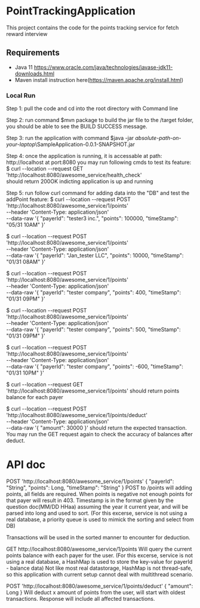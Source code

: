# PointTrackingApplication
This project contains the code for the points tracking service for fetch reward interview

## Requirements

* Java 11
  https://www.oracle.com/java/technologies/javase-jdk11-downloads.html
* Maven
  install instruction here(https://maven.apache.org/install.html)

### Local Run
Step 1: pull the code and cd into the root directory with Command line

Step 2: run command 
  $mvn package 
to build the jar file to the /target folder, you should be able to see the BUILD SUCCESS message.

Step 3: run the application with command
  $java -jar *absolute-path-on-your-laptop*\SampleApplication-0.0.1-SNAPSHOT.jar

Step 4: once the application is running, it is accessable at path: http://localhost at port:8080
you may run following cmds to test its feature:
  $ curl --location --request GET 'http://localhost:8080/awesome_service/health_check'   
  should return 200OK indicting application is up and running
  
Step 5: run follow curl command for adding data into the "DB" and test the addPoint feature:
  $ curl --location --request POST 'http://localhost:8080/awesome_service/1/points' \
--header 'Content-Type: application/json' \
--data-raw '{
    "payerId": "tester3 inc.",
    "points": 100000,
    "timeStamp": "05/31 10AM"
}'
  
  $ curl --location --request POST 'http://localhost:8080/awesome_service/1/points' \
--header 'Content-Type: application/json' \
--data-raw '{
    "payerId": "Jan_tester LLC",
    "points": 10000,
    "timeStamp": "01/31 08AM"
}'

$ curl --location --request POST 'http://localhost:8080/awesome_service/1/points' \
--header 'Content-Type: application/json' \
--data-raw '{
    "payerId": "tester company",
    "points": 400,
    "timeStamp": "01/31 09PM"
}'

$ curl --location --request POST 'http://localhost:8080/awesome_service/1/points' \
--header 'Content-Type: application/json' \
--data-raw '{
    "payerId": "tester company",
    "points": 500,
    "timeStamp": "01/31 09PM"
}'

$ curl --location --request POST 'http://localhost:8080/awesome_service/1/points' \
--header 'Content-Type: application/json' \
--data-raw '{
    "payerId": "tester company",
    "points": -600,
    "timeStamp": "01/31 10PM"
}'

$ curl --location --request GET 'http://localhost:8080/awesome_service/1/points' 
should return points balance for each payer

$ curl --location --request POST 'http://localhost:8080/awesome_service/1/points/deduct' \
--header 'Content-Type: application/json' \
--data-raw '{
    "amount": 30000
}'
should return the expected transaction. You may run the GET request again to check the accuracy of balances after deduct.

# API doc
POST 'http://localhost:8080/awesome_service/1/points'
{
    "payerId": "String",
    "points": Long,
    "timeStamp": "String"
}
POST to /points will adding points, all fields are required. When points is negative not enough points for that payer will result in 403.
Timestamp is in the format given by the question doc(MM/DD HHaa) assuming the year it current year, and will be parsed into long and used to sort.
(For this excerse, service is not using a real database, a priority queue is used to mimick the sorting and select from DB)

Transactions will be used in the sorted manner to encounter for deduction.

GET http://localhost:8080/awesome_service/1/points
Will query the current points balance with each payer for the user. 
(For this excerse, service is not using a real database, a HashMap is used to store the key-value for payerId - balance data)
Not like most real datastorage, HashMap is not thread-safe, so this application with current setup cannot deal with multithread scenario. 

POST 'http://localhost:8080/awesome_service/1/points/deduct'
{
    "amount": Long
}
Will deduct x amount of points from the user, will start with oldest transactions. Response will include all affected transactions.
